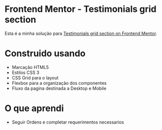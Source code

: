 # Frontend Mentor - Testimonials grid section

Esta é a minha solução para [Testimonials grid section on Frontend Mentor](https://www.frontendmentor.io/challenges/testimonials-grid-section-Nnw6J7Un7). 


# Construido usando

- Marcação HTML5
- Estilos CSS 3
- CSS Grid para o layout
- Flexbox para a organização dos componentes
- Fluxo da pagina destinada a Desktop e Mobile


# O que aprendi

- Seguir Ordens e completar requerimentos necessarios